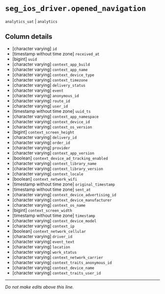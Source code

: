 # `seg_ios_driver.opened_navigation`
`analytics_uat` | `analytics`

## Column details
* [character varying] `id`
* [timestamp without time zone] `received_at`
* [bigint]    `uuid`
* [character varying] `context_app_build`
* [character varying] `context_app_name`
* [character varying] `context_device_type`
* [character varying] `context_timezone`
* [character varying] `delivery_status`
* [character varying] `event`
* [character varying] `anonymous_id`
* [character varying] `route_id`
* [character varying] `user_id`
* [timestamp without time zone] `uuid_ts`
* [character varying] `context_app_namespace`
* [character varying] `context_device_id`
* [character varying] `context_os_version`
* [bigint]    `context_screen_height`
* [character varying] `delivery_id`
* [character varying] `order_id`
* [character varying] `provider`
* [character varying] `context_app_version`
* [boolean]   `context_device_ad_tracking_enabled`
* [character varying] `context_library_name`
* [character varying] `context_library_version`
* [character varying] `context_locale`
* [boolean]   `context_network_wifi`
* [timestamp without time zone] `original_timestamp`
* [timestamp without time zone] `sent_at`
* [character varying] `context_device_advertising_id`
* [character varying] `context_device_manufacturer`
* [character varying] `context_os_name`
* [bigint]    `context_screen_width`
* [timestamp without time zone] `timestamp`
* [character varying] `context_device_model`
* [character varying] `context_ip`
* [boolean]   `context_network_cellular`
* [character varying] `driver_id`
* [character varying] `event_text`
* [character varying] `location`
* [character varying] `work_status`
* [character varying] `context_network_carrier`
* [character varying] `context_traits_anonymous_id`
* [character varying] `context_device_name`
* [character varying] `context_traits_user_id`

-------------------------------------------------------------------------------
*Do not make edits above this line.*

